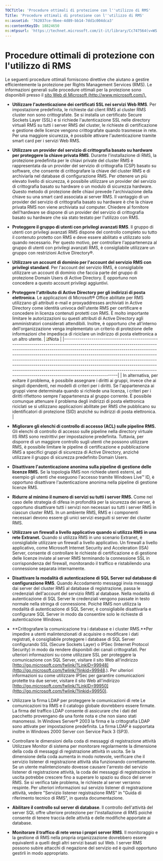 ```yaml
---
TOCTitle: 'Procedure ottimali di protezione con l''utilizzo di RMS'
Title: 'Procedure ottimali di protezione con l''utilizzo di RMS'
ms:assetid: '762037ce-9bee-4d89-bb14-7dd1c004dca3'
ms:contentKeyID: 18824650
ms:mtpsurl: 'https://technet.microsoft.com/it-it/library/Cc747564(v=WS.10)'
---
```


Procedure ottimali di protezione con l'utilizzo di RMS
======================================================

Le seguenti procedure ottimali forniscono direttive che aiutano a gestire efficientemente la protezione per Rights Management Services (RMS). Le informazioni generali sulle procedure ottimali per la protezione sono disponibili presso il [sito Web di Microsoft (http://www.microsoft.com/).](http://go.microsoft.com/fwlink/?linkid=49428)

-   **Utilizzare l'autenticazione dei certificati SSL nei servizi Web RMS**. Per impostazione predefinita, le richieste dal client RMS al cluster RMS cluster non sono crittografate. Se si installa un certificato Secure Sockets Layer (SSL) e si richiede l'autenticazione SSL nelle directory virtuali RMS su tutti i server RMS del cluster, le richieste di certificazione e gestione delle licenze vengono crittografate quando trasmesse in rete. Per una maggiore sicurezza, è possibile attivare l'autenticazione tramite smart card per i servizi Web RMS.
-   **Utilizzare un provider del servizio di crittografia basato su hardware per proteggere la chiave privata RMS**. Durante l'installazione di RMS, la protezione predefinita per le chiavi private del cluster RMS è rappresentata da un provider del servizio di crittografia (CSP) basato su software, che consente di crittografare la chiave del cluster RMS e di archiviarla nel database di configurazione RMS. Per ottenere un più elevato livello di sicurezza, è possibile utilizzare un provider del servizio di crittografia basato su hardware o un modulo di sicurezza hardware. Questo metodo di protezione delle chiavi prevede l'archiviazione della chiave su una smart card associata ai server RMS. Il vantaggio di un provider del servizio di crittografia basato su hardware è che la chiave privata RMS non viene archiviata sul computer. Chiedere al fornitore dell'hardware se dispone di un provider del servizio di crittografia basato su hardware che sia stato testato per l'utilizzo con RMS.
-   **Proteggere il gruppo di utenti con privilegi avanzati RMS**. Il gruppo di utenti con privilegi avanzati RMS dispone del controllo completo su tutto il contenuto protetto con RMS e deve essere abilitato e utilizzato solo quando necessario. Per questo motivo, per controllare l'appartenenza al gruppo di utenti con privilegi avanzati RMS, è consigliabile utilizzare un gruppo con restrizioni Active Directory®.
-   **Utilizzare un account di dominio per l'account del servizio RMS con privilegi standard**. Per l'account del servizio RMS, è consigliabile utilizzare un account di dominio che faccia parte del gruppo di protezione Domain Users di Active Directory. È opportuno non concedere a questo account privilegi aggiuntivi.
-   **Proteggere l'attributo di Active Directory per gli indirizzi di posta elettronica**. Le applicazioni di Microsoft® Office abilitate per RMS utilizzano gli attributi e-mail e proxyaddresses archiviati in Active Directory come identità univoca dell'utente RMS per certificare e concedere in licenza contenuti protetti con RMS. È molto importante limitare le autorizzazioni su questi attributi di Active Directory agli amministratori considerati attendibili. Inoltre, è opportuno che all'interno dell'organizzazione venga implementato un criterio di protezione delle informazioni che impedisca di riciclare un indirizzo di posta elettronica a un altro utente.
    | ![](images/Cc747564.note(WS.10).gif)Nota                                                                                                                                                                                                                                                                                                                                                                                                                                                                                            |
    |------------------------------------------------------------------------------------------------------------------------------------------------------------------------------------------------------------------------------------------------------------------------------------------------------------------------------------------------------------------------------------------------------------------------------------------------------------------------------------------------------------------------------------------------------------------|
    | In alternativa, per evitare il problema, è possibile assegnare i diritti ai gruppi, invece che ai singoli dipendenti, nei modelli di criteri per i diritti. Se l'appartenenza ai gruppi viene determinata quando si richiede una licenza, i criteri per i diritti riflettono sempre l'appartenenza al gruppo corrente. È possibile comunque attenuare il problema degli indirizzi di posta elettronica riciclati se si utilizzano applicazioni abilitate per RMS che pubblicano su identificatori di protezione (SID) anziché su indirizzi di posta elettronica. |

-   **Migliorare gli elenchi di controllo di accesso (ACL) sulle pipeline RMS.** Gli elenchi di controllo di accesso sulle pipeline nella directory virtuale IIS RMS sono restrittivi per impostazione predefinita. Tuttavia, per disporre di un maggiore controllo sugli utenti che possono utilizzare RMS, è possibile limitare le pipeline di certificazione e pubblicazione RMS a specifici gruppi di sicurezza di Active Directory, anziché utilizzare il gruppo di sicurezza predefinito Domain Users.
-   **Disattivare l'autenticazione anonima sulla pipeline di gestione delle licenze RMS.** Se la topologia RMS non richiede utenti esterni, ad esempio gli utenti che eseguono l'accesso tramite Windows Live™ ID, è opportuno disattivare l'autenticazione anonima nella pipeline di gestione licenze RMS.
-   **Ridurre al minimo il numero di servizi su tutti i server RMS.** Come nel caso delle strategia di difesa in profondità per la sicurezza dei server, è opportuno disattivare tutti i servizi non necessari su tutti i server RMS in ciascun cluster RMS. In un ambiente RMS, RMS e i componenti necessari devono essere gli unici servizi eseguiti si server dei cluster RMS.
-   **Utilizzare un firewall a livello applicativo quando si utilizza RMS in una rete Extranet.** Quando si utilizza RMS in uno scenario Extranet, è consigliabile utilizzare un firewall a livello applicativo. Un firewall a livello applicativo, come Microsoft Internet Security and Acceleration (ISA) Server, consente di controllare le richieste di certificazione e di gestione delle licenze inviate al server RMS terminando la connessione SSL in corrispondenza del firewall, monitorando il traffico e ristabilendo una connessione separata internamente.
-   **Disattivare la modalità di autenticazione di SQL Server sul database di configurazione RMS**. Quando Accodamento messaggi invia messaggi dai server del cluster RMS al database di registrazione, passa le credenziali dell'account del servizio RMS al database. Nella modalità di autenticazione di SQL Server le credenziali vengono passate in testo normale nella stringa di connessione. Poiché RMS non utilizza la modalità di autenticazione di SQL Server, è consigliabile disattivarla e configurare SQL Server in modo da consentire solo le richieste di autenticazione Windows.
-   **Crittografare la comunicazione tra i database e i cluster RMS.**Per impedire a utenti malintenzionati di acquisire o modificare i dati registrati, è consigliabile proteggere i database di SQL Server configurando SSL (Secure Sockets Layer) o IPSec (Internet Protocol Security) in modo da rendere disponibili dei canali crittografati. Per ulteriori informazioni su come utilizzare SSL per proteggere la comunicazione con SQL Server, visitare il sito Web all'indirizzo [http://go.microsoft.com/fwlink/?LinkID=99948](http://go.microsoft.com/fwlink/?linkid=99948.). Per ulteriori informazioni su come utilizzare IPSec per garantire comunicazioni protette tra due server, visitare il sito Web all'indirizzo [http://go.microsoft.com/fwlink/?LinkID=99950](http://go.microsoft.com/fwlink/?linkid=99950).
-   Utilizzare la firma LDAP per proteggere le comunicazioni di rete Le comunicazioni tra RMS e il catalogo globale dovrebbero essere firmate. La firma del traffico LDAP consente di assicurare che i dati del pacchetto provengano da una fonte nota e che non siano stati manomessi. In Windows Server® 2003 la firma e la crittografia LDAP sono attivate per impostazione predefinita. La firma LDAP è supportata inoltre in Windows 2000 Server con Service Pack 3 (SP3).
-   Controllare le dimensioni della coda di messaggi di registrazione attività Utilizzare Monitor di sistema per monitorare regolarmente la dimensione della coda di messaggi di registrazione attività in uscita. Se la dimensione della coda aumenta in modo notevole, verificare che il servizio listener di registrazione attività stia funzionando correttamente. Se un utente malintenzionato dovesse causare l'arresto del servizio listener di registrazione attività, la coda dei messaggi di registrazione in uscita potrebbe crescere fino a superare lo spazio su disco del server RMS. Se si verifica tale problema, le richieste al server verranno respinte. Per ulteriori informazioni sul servizio listener di registrazione attività, vedere "Servizio listener registrazione RMS" in "Guida di riferimento tecnico di RMS", in questa documentazione.
-   **Abilitare il controllo sul server di database**. Il controllo dell'attività del server SQL offre ulteriore protezione per l'installazione di RMS poiché consente di tenere traccia delle attività e delle modifiche apportate ai database.
-   **Monitorare il traffico di rete verso i propri server RMS**. Il monitoraggio e la gestione di RMS nella propria organizzazione dovrebbero essere equivalenti a quelli degli altri servizi basati sul Web. I server RMS possono subire attacchi di negazione del servizio ed è quindi opportuno gestirli in modo appropriato.
